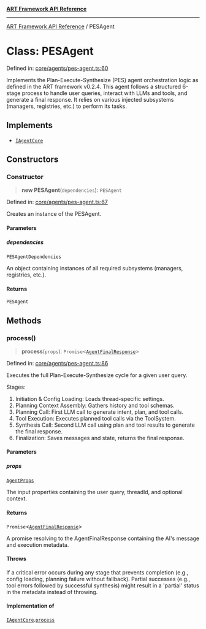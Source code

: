 [**ART Framework API Reference**](../README.md)

***

[ART Framework API Reference](../README.md) / PESAgent

# Class: PESAgent

Defined in: [core/agents/pes-agent.ts:60](https://github.com/hashangit/ART/blob/f4539b852e546bb06f1cc8c56173d3ccfb0ad7fa/src/core/agents/pes-agent.ts#L60)

Implements the Plan-Execute-Synthesize (PES) agent orchestration logic as defined
in the ART framework v0.2.4. This agent follows a structured 6-stage process
to handle user queries, interact with LLMs and tools, and generate a final response.
It relies on various injected subsystems (managers, registries, etc.) to perform its tasks.

## Implements

- [`IAgentCore`](../interfaces/IAgentCore.md)

## Constructors

### Constructor

> **new PESAgent**(`dependencies`): `PESAgent`

Defined in: [core/agents/pes-agent.ts:67](https://github.com/hashangit/ART/blob/f4539b852e546bb06f1cc8c56173d3ccfb0ad7fa/src/core/agents/pes-agent.ts#L67)

Creates an instance of the PESAgent.

#### Parameters

##### dependencies

`PESAgentDependencies`

An object containing instances of all required subsystems (managers, registries, etc.).

#### Returns

`PESAgent`

## Methods

### process()

> **process**(`props`): `Promise`\<[`AgentFinalResponse`](../interfaces/AgentFinalResponse.md)\>

Defined in: [core/agents/pes-agent.ts:86](https://github.com/hashangit/ART/blob/f4539b852e546bb06f1cc8c56173d3ccfb0ad7fa/src/core/agents/pes-agent.ts#L86)

Executes the full Plan-Execute-Synthesize cycle for a given user query.

Stages:
1. Initiation & Config Loading: Loads thread-specific settings.
2. Planning Context Assembly: Gathers history and tool schemas.
3. Planning Call: First LLM call to generate intent, plan, and tool calls.
4. Tool Execution: Executes planned tool calls via the ToolSystem.
5. Synthesis Call: Second LLM call using plan and tool results to generate the final response.
6. Finalization: Saves messages and state, returns the final response.

#### Parameters

##### props

[`AgentProps`](../interfaces/AgentProps.md)

The input properties containing the user query, threadId, and optional context.

#### Returns

`Promise`\<[`AgentFinalResponse`](../interfaces/AgentFinalResponse.md)\>

A promise resolving to the AgentFinalResponse containing the AI's message and execution metadata.

#### Throws

If a critical error occurs during any stage that prevents completion (e.g., config loading, planning failure without fallback). Partial successes (e.g., tool errors followed by successful synthesis) might result in a 'partial' status in the metadata instead of throwing.

#### Implementation of

[`IAgentCore`](../interfaces/IAgentCore.md).[`process`](../interfaces/IAgentCore.md#process)
